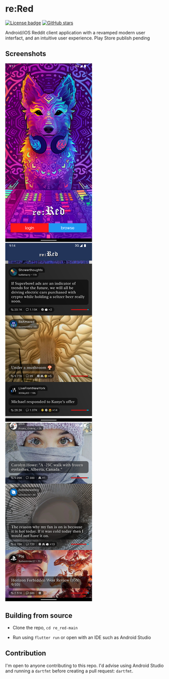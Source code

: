 # re:Red
[![License badge](https://img.shields.io/github/license/MrFrankenstein/re_red)](https://github.com/MrFrankenstein/re_red/blob/master/LICENSE)
[![GitHub stars](https://img.shields.io/github/stars/MrFrankenstein/re_red?style=social)](https://github.com/MrFrankenstein/re_red/stargazers)


Android/iOS Reddit client application with a revamped modern user interfact, and an intuitive user experience.
Play Store publish pending

## Screenshots

<img src="/Screenshots/login.png" width="275"> <img src="/Screenshots/UI1.png" width="275"> <img src="/Screenshots/UI2.png" width="275">

## Building from source

- Clone the repo, `cd re_red-main`

- Run using `flutter run` or open with an IDE such as Android Studio

## Contribution

I'm open to anyone contributing to this repo. I'd advise using Android Studio and running a `dartfmt` before creating a pull request: `dartfmt`.
